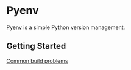 # Pyenv

[Pyenv](https://github.com/pyenv/pyenv) is a simple Python version management.

## Getting Started

[Common build problems](https://github.com/pyenv/pyenv/wiki/Common-build-problems)
